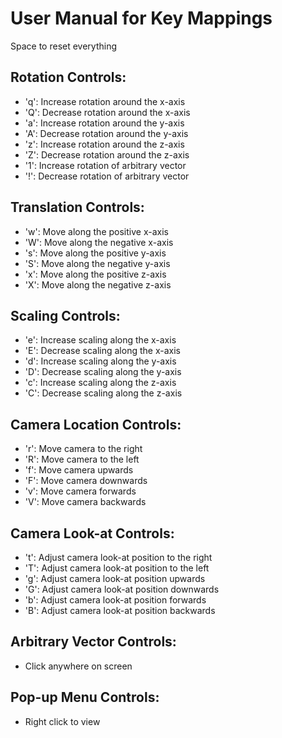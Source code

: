 # User Manual for Key Mappings

Space to reset everything

## Rotation Controls:
- 'q': Increase rotation around the x-axis
- 'Q': Decrease rotation around the x-axis
- 'a': Increase rotation around the y-axis
- 'A': Decrease rotation around the y-axis
- 'z': Increase rotation around the z-axis
- 'Z': Decrease rotation around the z-axis
- '1': Increase rotation of arbitrary vector
- '!': Decrease rotation of arbitrary vector

## Translation Controls:
- 'w': Move along the positive x-axis
- 'W': Move along the negative x-axis
- 's': Move along the positive y-axis
- 'S': Move along the negative y-axis
- 'x': Move along the positive z-axis
- 'X': Move along the negative z-axis

## Scaling Controls:
- 'e': Increase scaling along the x-axis
- 'E': Decrease scaling along the x-axis
- 'd': Increase scaling along the y-axis
- 'D': Decrease scaling along the y-axis
- 'c': Increase scaling along the z-axis
- 'C': Decrease scaling along the z-axis

## Camera Location Controls:
- 'r': Move camera to the right
- 'R': Move camera to the left
- 'f': Move camera upwards
- 'F': Move camera downwards
- 'v': Move camera forwards
- 'V': Move camera backwards

## Camera Look-at Controls:
- 't': Adjust camera look-at position to the right
- 'T': Adjust camera look-at position to the left
- 'g': Adjust camera look-at position upwards
- 'G': Adjust camera look-at position downwards
- 'b': Adjust camera look-at position forwards
- 'B': Adjust camera look-at position backwards

## Arbitrary Vector Controls:
- Click anywhere on screen

## Pop-up Menu Controls:
- Right click to view
